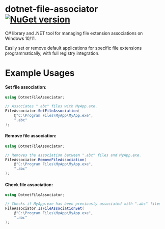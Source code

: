 # dotnet-file-associator [![NuGet version](https://badge.fury.io/nu/dotnet-file-associator.svg)](https://www.nuget.org/packages/dotnet-file-associator)

C# library and .NET tool for managing file extension associations on Windows 10/11.

Easily set or remove default applications for specific file extensions programmatically, with full registry integration.


# Example Usages

#### Set file association:
```csharp
using DotnetFileAssociator;

// Associates ".abc" files with MyApp.exe.
FileAssociator.SetFileAssociation(
    @"C:\Program Files\MyApp\MyApp.exe",
    ".abc"
);
```

#### Remove file association:
```csharp
using DotnetFileAssociator;

// Removes the association between ".abc" files and MyApp.exe.
FileAssociator.RemoveFileAssociation(
    @"C:\Program Files\MyApp\MyApp.exe",
    ".abc"
);
```


#### Check file association:
```csharp
using DotnetFileAssociator;

// Checks if MyApp.exe has been previously associated with ".abc" files.
FileAssociator.IsFileAssociationSet(
    @"C:\Program Files\MyApp\MyApp.exe",
    ".abc"
);
```
